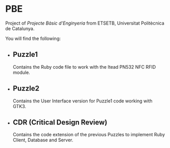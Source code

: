 # PBE
Project of _Projecte Bàsic d'Enginyeria_ from ETSETB, Universitat Politècnica de Catalunya.

You will find the following:
- ## Puzzle1
  Contains the Ruby code file to work with the Itead PN532 NFC RFID module.
- ## Puzzle2
  Contains the User Interface version for Puzzle1 code working with GTK3.
- ## CDR (Critical Design Review)
  Contains the code extension of the previous Puzzles to implement Ruby Client, Database and Server. 

